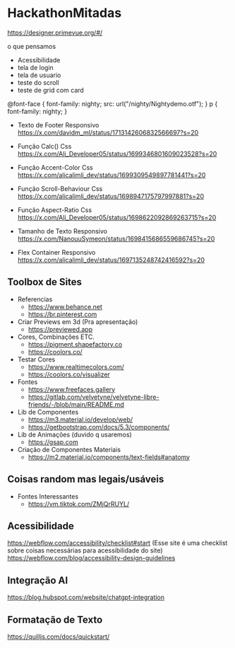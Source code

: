 # HackathonMitadas


https://designer.primevue.org/#/

o que pensamos 
* Acessibilidade
* tela de login
* tela de usuario
* teste do scroll
* teste de grid com card

@font-face {
    font-family: nighty;
    src: url("/nighty/Nightydemo.otf");
}
p {
    font-family: nighty;
}



- Texto de Footer Responsivo
https://x.com/davidm_ml/status/1713142606832566697?s=20

- Função Calc() Css
https://x.com/Ali_Developer05/status/1699346801609023528?s=20

- Função Accent-Color Css
https://x.com/alicalimli_dev/status/1699309549897781441?s=20

- Função Scroll-Behaviour Css
https://x.com/alicalimli_dev/status/1698947175797997881?s=20

- Função Aspect-Ratio Css
https://x.com/Ali_Developer05/status/1698622092869263715?s=20

- Tamanho de Texto Responsivo
https://x.com/NanouuSymeon/status/1698415686559686745?s=20

- Flex Container Responsivo
https://x.com/alicalimli_dev/status/1697135248742416592?s=20

## Toolbox de Sites
- Referencias
  - https://www.behance.net
  - https://br.pinterest.com
- Criar Previews em 3d (Pra apresentação)
  - https://previewed.app
- Cores, Combinações ETC.
  - https://pigment.shapefactory.co
  - https://coolors.co/
- Testar Cores 
  - https://www.realtimecolors.com/
  - https://coolors.co/visualizer
- Fontes 
  - https://www.freefaces.gallery
  - https://gitlab.com/velvetyne/velvetyne-libre-friends/-/blob/main/README.md
- Lib de Componentes
  - https://m3.material.io/develop/web/
  - https://getbootstrap.com/docs/5.3/components/
- Lib de Animações (duvido q usaremos)
  - https://gsap.com
- Criação de Componentes Materiais
  - https://m2.material.io/components/text-fields#anatomy 

## Coisas random mas legais/usáveis
- Fontes Interessantes
  - https://vm.tiktok.com/ZMjQrRUYL/

## Acessibilidade
https://webflow.com/accessibility/checklist#start (Esse site é uma checklist sobre coisas necessárias para acessibilidade do site)
https://webflow.com/blog/accessibility-design-guidelines

## Integração AI
https://blog.hubspot.com/website/chatgpt-integration

## Formatação de Texto
https://quilljs.com/docs/quickstart/

